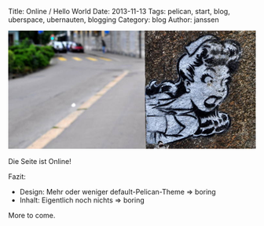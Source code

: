 Title: Online / Hello World
Date: 2013-11-13
Tags: pelican, start, blog, uberspace, ubernauten, blogging
Category: blog
Author: janssen

![woot](pictures/header_1.jpg)

Die Seite ist Online!

Fazit:

* Design: Mehr oder weniger default-Pelican-Theme => boring
* Inhalt: Eigentlich noch nichts => boring

More to come.
